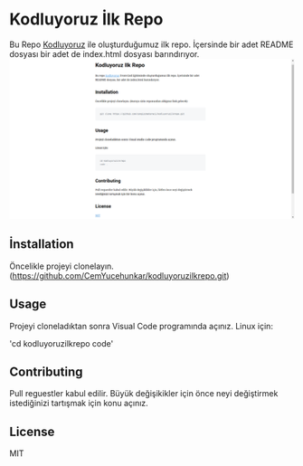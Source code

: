 # Kodluyoruz İlk Repo
Bu Repo [Kodluyoruz](http://kodluyoruz.org) ile oluşturduğumuz ilk repo. İçersinde bir adet README dosyası bir adet de index.html dosyası barındırıyor.
![](https://raw.githubusercontent.com/Kodluyoruz/taskforce/main/git/odev1/figures/markdown.png)

## İnstallation 
Öncelikle projeyi clonelayın. (https://github.com/CemYucehunkar/kodluyoruzilkrepo.git)

## Usage 
Projeyi cloneladıktan sonra Visual Code programında açınız. Linux için: 


'cd kodluyoruzilkrepo
code'

## Contributing

Pull reguestler kabul edilir. Büyük değişikikler için önce neyi değiştirmek istediğinizi tartışmak için konu açınız.

## License
 MIT
